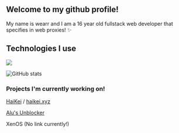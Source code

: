 ## Welcome to my github profile!

My name is wearr and I am a 16 year old fullstack web developer that specifies in web proxies! ✨

## Technologies I use
[![](https://skillicons.dev/icons?i=html,css,js,typescript,nodejs,vscode,nginx,github,&theme=light)](https://skillicons.dev)

![GitHub stats](https://github-readme-stats.vercel.app/api?username=wearrrrr)

### Projects I'm currently working on!

[HaiKei](https://github.com/wearrrrr/HaiKei) / [haikei.xyz](https://haikei.xyz)

[Alu's Unblocker](https://github.com/wearrrrr/AlusUnblocker)

XenOS (No link currently!)
